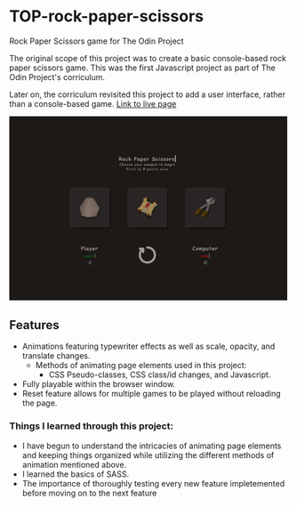 # TOP-rock-paper-scissors
Rock Paper Scissors game for The Odin Project

The original scope of this project was to create a basic console-based rock paper scissors game. This was the first Javascript project as part of The Odin Project's corriculum.

Later on, the corriculum revisited this project to add a user interface, rather than a console-based game.
[Link to live page](https://jonathan-d-n.github.io/rock-paper-scissors/)


<img src="Screenshots/RPS.png" width="500">

## Features
* Animations featuring typewriter effects as well as scale, opacity, and translate changes.
    * Methods of animating page elements used in this project:
        * CSS Pseudo-classes, CSS class/id changes, and Javascript.
* Fully playable within the browser window.
* Reset feature allows for multiple games to be played without reloading the page.

### Things I learned through this project: 
* I have begun to understand the intricacies of animating page elements and keeping things organized while utilizing the different methods of animation mentioned above.
* I learned the basics of SASS.
* The importance of thoroughly testing every new feature impletemented before moving on to the next feature